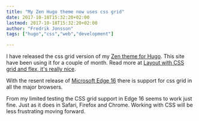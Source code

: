 ```yaml
---
title: "My Zen Hugo theme now uses css grid"
date: 2017-10-18T15:32:20+02:00
lastmod: 2017-10-18T15:32:20+02:00
author: "Fredrik Jonsson"
tags: ["hugo","css","web","development"]

---
```


I have released the css grid version of my [Zen theme for Hugo](https://github.com/frjo/hugo-theme-zen). This site have been using it for a couple of month. Read more at [Layout with CSS grid and flex, it's really nice](/post/2017/08/29/layout-with-css-grid-and-flex-its-really-nice/).

With the resent release of [Microsoft Edge 16](https://blogs.windows.com/msedgedev/2017/10/17/edgehtml-16-fall-creators-update/) there is support for css grid in all the major browsers.

From my limited testing the CSS grid support in Edge 16 seems to work just fine. Just as it does in Safari, Firefox and Chrome. Working with CSS will be less frustrating moving forward.